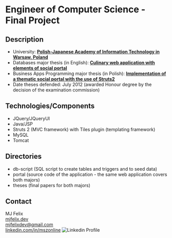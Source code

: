 # Engineer of Computer Science - Final Project

## Description

- University: **[Polish-Japanese Academy of Information Technology in Warsaw, Poland](https://www.pja.edu.pl/en/)**
- Databases major thesis (in English): **[Culinary web application with elements of social portal](theses/databases-major/Maciej_Szczesny_s5014_SDabd_praca_inzynierska.pdf)**
- Business Apps Programming major thesis (in Polish): **[Implementation of a thematic social portal with the use of Struts2](theses/business-applications-programming-major/Maciej_Szczesny_s5014_SDg_praca_inzynierska.pdf)**
- Date theses defended: July 2012 (awarded Honour degree by the decision of the examination commission)

## Technologies/Components

- JQuery/JQueryUI
- Java/JSP
- Struts 2 (MVC framework) with Tiles plugin (templating framework)
- MySQL
- Tomcat

## Directories

- db-script (SQL script to create tables and triggers and to seed data)
- portal (source code of the application - the same web application covers both majors)
- theses (final papers for both majors)

## Contact

MJ Felix<br>
[mjfelix.dev](https://mjfelix.dev)<br>
mjfelixdev@gmail.com<br>
[linkedin.com/in/mszonline](https://www.linkedin.com/in/mjfelix/) ![Linkedin Profile](https://i.stack.imgur.com/gVE0j.png)

